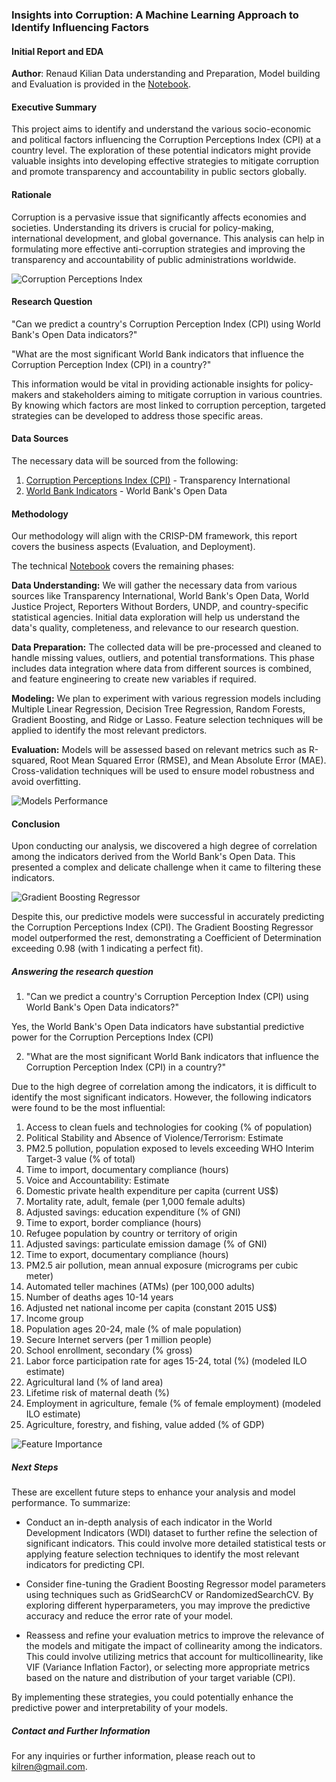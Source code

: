 ### Insights into Corruption: A Machine Learning Approach to Identify Influencing Factors

#### Initial Report and EDA

**Author**: Renaud Kilian
Data understanding and Preparation, Model building and Evaluation is provided in the [Notebook](Capstone1.ipynb).

#### Executive Summary

This project aims to identify and understand the various socio-economic and political factors influencing the Corruption Perceptions Index (CPI) at a country level. The exploration of these potential indicators might provide valuable insights into developing effective strategies to mitigate corruption and promote transparency and accountability in public sectors globally.

#### Rationale

Corruption is a pervasive issue that significantly affects economies and societies. Understanding its drivers is crucial for policy-making, international development, and global governance. This analysis can help in formulating more effective anti-corruption strategies and improving the transparency and accountability of public administrations worldwide.

![Corruption Perceptions Index](images/animated_map.gif)

#### Research Question

"Can we predict a country's Corruption Perception Index (CPI) using World Bank's Open Data indicators?"

"What are the most significant World Bank indicators that influence the Corruption Perception Index (CPI) in a country?"

This information would be vital in providing actionable insights for policy-makers and stakeholders aiming to mitigate corruption in various countries. By knowing which factors are most linked to corruption perception, targeted strategies can be developed to address those specific areas.

#### Data Sources

The necessary data will be sourced from the following:

1. [Corruption Perceptions Index (CPI)](https://www.transparency.org/en/cpi) - Transparency International
2. [World Bank Indicators](https://databank.worldbank.org/source/world-development-indicators) - World Bank's Open Data

#### Methodology

Our methodology will align with the CRISP-DM framework, this report covers the business aspects (Evaluation, and Deployment).

The technical [Notebook](Capstone1.ipynb) covers the remaining phases:

**Data Understanding:** We will gather the necessary data from various sources like Transparency International, World Bank's Open Data, World Justice Project, Reporters Without Borders, UNDP, and country-specific statistical agencies. Initial data exploration will help us understand the data's quality, completeness, and relevance to our research question.

**Data Preparation:** The collected data will be pre-processed and cleaned to handle missing values, outliers, and potential transformations. This phase includes data integration where data from different sources is combined, and feature engineering to create new variables if required.

**Modeling:** We plan to experiment with various regression models including Multiple Linear Regression, Decision Tree Regression, Random Forests, Gradient Boosting, and Ridge or Lasso. Feature selection techniques will be applied to identify the most relevant predictors.

**Evaluation:** Models will be assessed based on relevant metrics such as R-squared, Root Mean Squared Error (RMSE), and Mean Absolute Error (MAE). Cross-validation techniques will be used to ensure model robustness and avoid overfitting.

![Models Performance](images/ModelPerf.png)

#### Conclusion
Upon conducting our analysis, we discovered a high degree of correlation among the indicators derived from the World Bank's Open Data. This presented a complex and delicate challenge when it came to filtering these indicators.

![Gradient Boosting Regressor](images/ActualVsPredicted.png)

Despite this, our predictive models were successful in accurately predicting the Corruption Perceptions Index (CPI). The Gradient Boosting Regressor model outperformed the rest, demonstrating a Coefficient of Determination exceeding 0.98 (with 1 indicating a perfect fit).

##### Answering the research question

1. "Can we predict a country's Corruption Perception Index (CPI) using World Bank's Open Data indicators?"

Yes, the World Bank's Open Data indicators have substantial predictive power for the Corruption Perceptions Index (CPI)

2. "What are the most significant World Bank indicators that influence the Corruption Perception Index (CPI) in a country?"

Due to the high degree of correlation among the indicators, it is difficult to identify the most significant indicators. However, the following indicators were found to be the most influential:

1. Access to clean fuels and technologies for cooking (% of population)
2. Political Stability and Absence of Violence/Terrorism: Estimate
3. PM2.5 pollution, population exposed to levels exceeding WHO Interim Target-3 value (% of total)
4. Time to import, documentary compliance (hours)
5. Voice and Accountability: Estimate
6. Domestic private health expenditure per capita (current US$)
7. Mortality rate, adult, female (per 1,000 female adults)
8. Adjusted savings: education expenditure (% of GNI)
9. Time to export, border compliance (hours)
10. Refugee population by country or territory of origin
11. Adjusted savings: particulate emission damage (% of GNI)
12. Time to export, documentary compliance (hours)
13. PM2.5 air pollution, mean annual exposure (micrograms per cubic meter)
14. Automated teller machines (ATMs) (per 100,000 adults)
15. Number of deaths ages 10-14 years
16. Adjusted net national income per capita (constant 2015 US$)
17. Income group
18. Population ages 20-24, male (% of male population)
19. Secure Internet servers (per 1 million people)
20. School enrollment, secondary (% gross)
21. Labor force participation rate for ages 15-24, total (%) (modeled ILO estimate)
22. Agricultural land (% of land area)
23. Lifetime risk of maternal death (%)
24. Employment in agriculture, female (% of female employment) (modeled ILO estimate)
25. Agriculture, forestry, and fishing, value added (% of GDP)

![Feature Importance](images/FeatureImportance.png)

##### Next Steps

These are excellent future steps to enhance your analysis and model performance. To summarize:

- Conduct an in-depth analysis of each indicator in the World Development Indicators (WDI) dataset to further refine the selection of significant indicators. This could involve more detailed statistical tests or applying feature selection techniques to identify the most relevant indicators for predicting CPI.

- Consider fine-tuning the Gradient Boosting Regressor model parameters using techniques such as GridSearchCV or RandomizedSearchCV. By exploring different hyperparameters, you may improve the predictive accuracy and reduce the error rate of your model.

- Reassess and refine your evaluation metrics to improve the relevance of the models and mitigate the impact of collinearity among the indicators. This could involve utilizing metrics that account for multicollinearity, like VIF (Variance Inflation Factor), or selecting more appropriate metrics based on the nature and distribution of your target variable (CPI).

By implementing these strategies, you could potentially enhance the predictive power and interpretability of your models.

##### Contact and Further Information

For any inquiries or further information, please reach out to [kilren@gmail.com](mailto:kilren@gmail.com).
